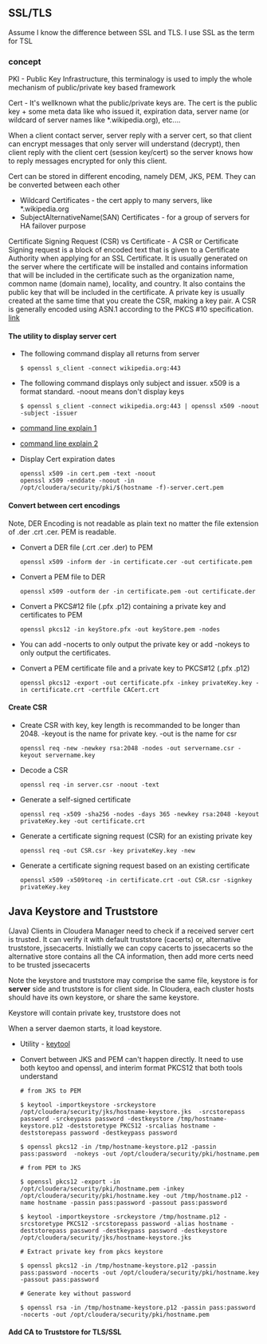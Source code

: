 ## SSL/TLS 

Assume I know the difference between SSL and TLS. I use SSL as the term for TSL

### concept

PKI - Public Key Infrastructure, this terminalogy is used to imply the whole mechanism of public/private key based framework

Cert - It's wellknown what the public/private keys are. The cert is the public key + some meta data like who issued it, expiration data, server name (or wildcard of server names like *.wikipedia.org), etc.... 

When a client contact server, server reply with a server cert, so that client can encrypt messages that only server will understand (decrypt), then client reply with the client cert (session key/cert) so the server knows how to reply messages encrypted for only this client. 

Cert can be stored in different encoding, namely DEM, JKS, PEM. They can be converted between each other

- Wildcard Certificates - the cert apply to many servers, like *.wikipedia.org
- SubjectAlternativeName(SAN) Certificates - for a group of servers for HA failover purpose

Certificate Signing Request (CSR) vs Certificate - A CSR or Certificate Signing request is a block of encoded text that is given to a Certificate Authority when applying for an SSL Certificate. It is usually generated on the server where the certificate will be installed and contains information that will be included in the certificate such as the organization name, common name (domain name), locality, and country. It also contains the public key that will be included in the certificate. A private key is usually created at the same time that you create the CSR, making a key pair. A CSR is generally encoded using ASN.1 according to the PKCS #10 specification. [link](https://www.sslshopper.com/what-is-a-csr-certificate-signing-request.html)

#### The utility to display server cert
- The following command display all returns from server
  ```
  $ openssl s_client -connect wikipedia.org:443 
  ```
- The following command displays only subject and issuer. x509 is a format standard. -noout means don't display keys
  ```
  $ openssl s_client -connect wikipedia.org:443 | openssl x509 -noout -subject -issuer
  ```
- [command line explain 1](https://wiki.openssl.org/index.php/Command_Line_Utilities)
- [command line explain 2](https://www.sslshopper.com/article-most-common-openssl-commands.html)

- Display Cert expiration dates
  ```
  openssl x509 -in cert.pem -text -noout
  openssl x509 -enddate -noout -in /opt/cloudera/security/pki/$(hostname -f)-server.cert.pem
  ```

#### Convert between cert encodings

Note, DER Encoding is not readable as plain text no matter the file extension of .der .crt .cer.  PEM is readable.

- Convert a DER file (.crt .cer .der) to PEM
  ```
  openssl x509 -inform der -in certificate.cer -out certificate.pem
  ```
- Convert a PEM file to DER
  ```
  openssl x509 -outform der -in certificate.pem -out certificate.der
  ```
- Convert a PKCS#12 file (.pfx .p12) containing a private key and certificates to PEM
  ```
  openssl pkcs12 -in keyStore.pfx -out keyStore.pem -nodes
  ```
- You can add -nocerts to only output the private key or add -nokeys to only output the certificates.

- Convert a PEM certificate file and a private key to PKCS#12 (.pfx .p12)
  ```
  openssl pkcs12 -export -out certificate.pfx -inkey privateKey.key -in certificate.crt -certfile CACert.crt
  ```

#### Create CSR
- Create CSR with key, key length is recommanded to be longer than 2048. -keyout is the name for private key. -out is the name for csr
  ```
  openssl req -new -newkey rsa:2048 -nodes -out servername.csr -keyout servername.key
  ```
- Decode a CSR
  ```
  openssl req -in server.csr -noout -text
  ```
- Generate a self-signed certificate 
  ```
  openssl req -x509 -sha256 -nodes -days 365 -newkey rsa:2048 -keyout privateKey.key -out certificate.crt
  ```

- Generate a certificate signing request (CSR) for an existing private key 
  ```
  openssl req -out CSR.csr -key privateKey.key -new
  ```
- Generate a certificate signing request based on an existing certificate 
  ```
  openssl x509 -x509toreq -in certificate.crt -out CSR.csr -signkey privateKey.key
  ```


## Java Keystore and Truststore

(Java) Clients in Cloudera Manager need to check if a received server cert is trusted. It can verify it with default truststore (cacerts) or, alternative truststore, jssecacerts. Inistially we can copy cacerts to jssecacerts so the alternative store contains all the CA information, then add more certs need to be trusted jssecacerts

Note the keystore and truststore may comprise the same file, keystore is for **server** side and truststore is for client side. In Cloudera, each cluster hosts should have its own keystore, or share the same keystore.

Keystore will contain private key, truststore does not

When a server daemon starts, it load keystore. 

- Utility - [keytool](https://docs.oracle.com/javase/8/docs/technotes/tools/windows/keytool.html)


- Convert between JKS and PEM can't happen directly. It need to use both keytoo and openssl, and interim format PKCS12 that both tools understand
  ```
  # from JKS to PEM

  $ keytool -importkeystore -srckeystore /opt/cloudera/security/jks/hostname-keystore.jks  -srcstorepass password -srckeypass password -destkeystore /tmp/hostname-keystore.p12 -deststoretype PKCS12 -srcalias hostname -deststorepass password -destkeypass password

  $ openssl pkcs12 -in /tmp/hostname-keystore.p12 -passin pass:password  -nokeys -out /opt/cloudera/security/pki/hostname.pem
  ```
  ```
  # from PEM to JKS

  $ openssl pkcs12 -export -in /opt/cloudera/security/pki/hostname.pem -inkey /opt/cloudera/security/pki/hostname.key -out /tmp/hostname.p12 -name hostname -passin pass:password -passout pass:password

  $ keytool -importkeystore -srckeystore /tmp/hostname.p12 -srcstoretype PKCS12 -srcstorepass password -alias hostname -deststorepass password -destkeypass password -destkeystore /opt/cloudera/security/jks/hostname-keystore.jks

  ```
  ```
  # Extract private key from pkcs keystore

  $ openssl pkcs12 -in /tmp/hostname-keystore.p12 -passin pass:password -nocerts -out /opt/cloudera/security/pki/hostname.key -passout pass:password

  # Generate key without password

  $ openssl rsa -in /tmp/hostname-keystore.p12 -passin pass:password -nocerts -out /opt/cloudera/security/pki/hostname.pem
  ```
    
#### Add CA to Truststore for TLS/SSL